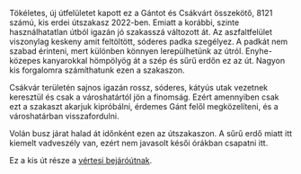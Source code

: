 Tökéletes, új útfelületet kapott ez a Gántot és Csákvárt összekötő, 8121 számú, kis erdei útszakasz 2022-ben. Emiatt a korábbi, szinte használhatatlan útból igazán jó szakasszá változott át. Az aszfaltfelület viszonylag keskeny amit feltöltött, sóderes padka szegélyez. A padkát nem szabad érinteni, mert különben könnyen lerepülhetünk az útról. Enyhe-közepes kanyarokkal hömpölyög át a szép és sűrű erdőn ez az út. Nagyon kis forgalomra számíthatunk ezen a szakaszon.

Csákvár területén sajnos igazán rossz, sóderes, kátyús utak vezetnek keresztül és csak a városhatártól jön a finomság. Ezért amennyiben csak ezt a szakaszt akarjuk kipróbálni, érdemes Gánt felől megközelíteni, és a városhatárban visszafordulni.

Volán busz járat halad át időnként ezen az útszakaszon. A sűrű erdő miatt itt kiemelt vadveszély van, ezért nem javasolt késői órákban csapatni itt.


Ez a kis út része a [vértesi bejáróútnak](#Vertes).
